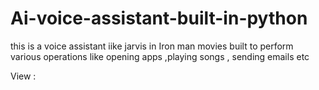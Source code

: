 # Ai-voice-assistant-built-in-python

this is a voice assistant iike jarvis in Iron man movies built to perform various operations like opening apps ,playing songs , sending emails etc

View :
